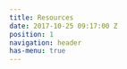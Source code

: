 ```yaml
---
title: Resources
date: 2017-10-25 09:17:00 Z
position: 1
navigation: header
has-menu: true
---
```


